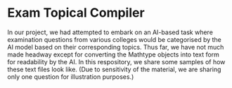 # Exam Topical Compiler

In our project, we had attempted to embark on an AI-based task where examination questions from various colleges would be categorised by the AI model based on their corresponding topics. Thus far, we have not much made headway except for converting the Mathtype objects into text form for readability by the AI. In this respository, we share some samples of how these text files look like. (Due to sensitivity of the material, we are sharing only one question for illustration purposes.)

